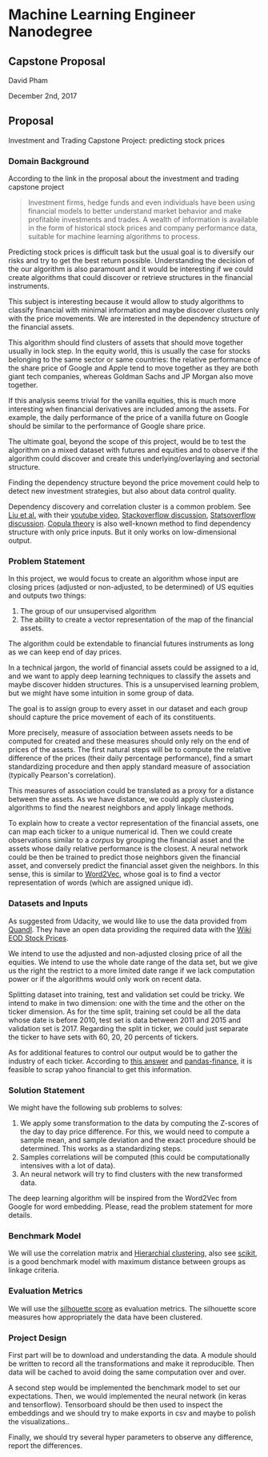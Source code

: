 # Machine Learning Engineer Nanodegree
## Capstone Proposal

David Pham

December 2nd, 2017

## Proposal

Investment and Trading Capstone Project: predicting stock prices

### Domain Background

According to the link in the proposal about the investment and trading capstone
project

> Investment firms, hedge funds and even individuals have been using financial
> models to better understand market behavior and make profitable investments
> and trades. A wealth of information is available in the form of historical
> stock prices and company performance data, suitable for machine learning
> algorithms to process.

Predicting stock prices is difficult task but the usual goal is to diversify our
risks and try to get the best return possible. Understanding the decision of the
our algorithm is also paramount and it would be interesting if we could create
algorithms that could discover or retrieve structures in the financial
instruments. 

This subject is interesting because it would allow to study algorithms to
classify financial with minimal information and maybe discover clusters only
with the price movements. We are interested in the dependency structure of the
financial assets. 

This algorithm should find clusters of assets that should move together usually
in lock step. In the equity world, this is usually the case for stocks belonging
to the same sector or same countries: the relative performance of the share
price of Google and Apple tend to move together as they are both giant tech
companies, whereas Goldman Sachs and JP Morgan also move together. 

If this analysis seems trivial for the vanilla equities, this is much more
interesting when financial derivatives are included among the assets. For
example, the daily performance of the price of a vanilla future on Google should
be similar to the performance of Google share price.

The ultimate goal, beyond the scope of this project, would be to test the
algorithm on a mixed dataset with futures and equities and to observe if the
algorithm could discover and create this underlying/overlaying and sectorial
structure.

Finding the dependency structure beyond the price movement could help to detect
new investment strategies, but also about data control quality.

Dependency discovery and correlation cluster is a common problem. See [Liu et
al.](https://www.ncbi.nlm.nih.gov/pmc/articles/PMC3477851/) with their [youtube
video](https://www.youtube.com/watch?v=wtd3K-Ubr1g), [Stackoverflow
discussion](https://stackoverflow.com/questions/2907919/hierarchical-clustering-on-correlations-in-python-scipy-numpy),
[Statsoverflow
discussion](https://stats.stackexchange.com/questions/138325/clustering-a-correlation-matrix).
[Copula theory](https://en.wikipedia.org/wiki/Copula_(probability_theory)) is
also well-known method to find dependency structure with only price inputs. But
it only works on low-dimensional output.

### Problem Statement

In this project, we would focus to create an algorithm whose input are closing
prices (adjusted or non-adjusted, to be determined) of US equities and outputs
two things: 

1. The group of our unsupervised algorithm
2. The ability to create a vector representation of the map of the financial assets. 

The algorithm could be extendable to financial futures instruments as long as we
can keep end of day prices.

In a technical jargon, the world of financial assets could be assigned to a id,
and we want to apply deep learning techniques to classify the assets and maybe
discover hidden structures. This is a unsupervised learning problem, but we
might have some intuition in some group of data. 

The goal is to assign group to every asset in our dataset and each group should
capture the price movement of each of its constituents.

More precisely, measure of association between assets needs to be computed for
created and these measures should only rely on the end of prices of the assets.
The first natural steps will be to compute the relative difference of the prices
(their daily percentage performance), find a smart standardizing procedure and
then apply standard measure of association (typically Pearson's correlation). 

This measures of association could be translated as a proxy for a distance
between the assets. As we have distance, we could apply clustering algorithms to
find the nearest neighbors and apply linkage methods. 

To explain how to create a vector representation of the financial assets, one
can map each ticker to a unique numerical id. Then we could create observations
similar to a *corpus* by grouping the financial asset and the assets whose daily
relative performance is the closest. A neural network could be then be trained
to predict those neighbors given the financial asset, and conversely predict the
financial asset given the neighbors. In this sense, this is similar to
[Word2Vec](https://www.tensorflow.org/tutorials/word2vec), whose goal is to find
a vector representation of words (which are assigned unique id).

### Datasets and Inputs

As suggested from Udacity, we would like to use the data provided from
[Quandl](www.quandl.com). They have an open data providing the required data
with the [Wiki EOD Stock
Prices](https://www.quandl.com/data/WIKI-Wiki-EOD-Stock-Prices/documentation/database-overview).

We intend to use the adjusted and non-adjusted closing price of all the
equities. We intend to use the whole date range of the data set, but we give us
the right the restrict to a more limited date range if we lack computation power
or if the algorithms would only work on recent data.

Splitting dataset into training, test and validation set could be tricky. We
intend to make in two dimension: one with the time and the other on the ticker
dimension. As for the time split, training set could be all the data whose date
is before 2010, test set is data between 2011 and 2015 and validation set
is 2017. Regarding the split in ticker, we could just separate the ticker to
have sets with 60, 20, 20 percents of tickers. 

As for additional features to control our output would be to gather the industry
of each ticker. According to [this
answer](https://stackoverflow.com/questions/40502650/getting-industry-from-yahoo-finance-for-list-of-stock-ticker)
and [pandas-finance](https://pypi.python.org/pypi/pandas-finance/0.1.2),
it is feasible to scrap yahoo financial to get this information. 

### Solution Statement

We might have the following sub problems to solves:

1. We apply some transformation to the data by computing the Z-scores of the day
   to day price difference. For this, we would need to compute a sample mean,
   and sample deviation and the exact procedure should be determined. This works
   as a standardizing steps.
2. Samples correlations will be computed (this could be computationally
   intensives with a lot of data).
3. An neural network will try to find clusters with the new transformed data.

The deep learning algorithm will be inspired from the Word2Vec from Google for
word embedding. Please, read the problem statement for more details.

### Benchmark Model

We will use the correlation matrix and [Hierarchial
clustering](https://en.wikipedia.org/wiki/Hierarchical_clustering), also see
[scikit](http://scikit-learn.org/stable/modules/clustering.html#hierarchical-clustering),
is a good benchmark model with maximum distance between groups as linkage
criteria.

### Evaluation Metrics

We will use the [silhouette
score](https://en.wikipedia.org/wiki/Silhouette_(clustering)) as evaluation
metrics. The silhouette score measures how appropriately the data have been clustered.  

### Project Design

First part will be to download and understanding the data. A module should be
written to record all the transformations and make it reproducible. Then data
will be cached to avoid doing the same computation over and over.

A second step would be implemented the benchmark model to set our expectations.
Then, we would implemented the neural network (in keras and tensorflow).
Tensorboard should be then used to inspect the embeddings and we should try to
make exports in csv and maybe to polish the visualizations.. 

Finally, we should try several hyper parameters to observe any difference,
report the differences.
